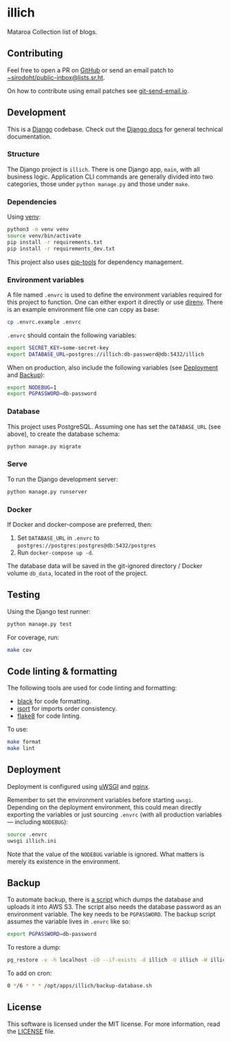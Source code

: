 # illich

Mataroa Collection list of blogs.

## Contributing

Feel free to open a PR on [GitHub](https://github.com/sirodoht/illich) or
send an email patch to [~sirodoht/public-inbox@lists.sr.ht](mailto:~sirodoht/public-inbox@lists.sr.ht).

On how to contribute using email patches see [git-send-email.io](https://git-send-email.io/).

## Development

This is a [Django](https://www.djangoproject.com/) codebase. Check out the
[Django docs](https://docs.djangoproject.com/) for general technical documentation.

### Structure

The Django project is `illich`. There is one Django app, `main`,  with all business logic.
Application CLI commands are generally divided into two categories, those under `python manage.py`
and those under `make`.

### Dependencies

Using [venv](https://docs.python.org/3/library/venv.html):

```sh
python3 -m venv venv
source venv/bin/activate
pip install -r requirements.txt
pip install -r requirements_dev.txt
```

This project also uses [pip-tools](https://github.com/jazzband/pip-tools) for dependency
management.

### Environment variables

A file named `.envrc` is used to define the environment variables required for this project to
function. One can either export it directly or use [direnv](https://github.com/direnv/direnv).
There is an example environment file one can copy as base:

```sh
cp .envrc.example .envrc
```

`.envrc` should contain the following variables:

```sh
export SECRET_KEY=some-secret-key
export DATABASE_URL=postgres://illich:db-password@db:5432/illich
```

When on production, also include the following variables (see [Deployment](#Deployment) and
[Backup](#Backup)):

```sh
export NODEBUG=1
export PGPASSWORD=db-password
```

### Database

This project uses PostgreSQL. Assuming one has set the `DATABASE_URL` (see above), to create the
database schema:

```sh
python manage.py migrate
```

### Serve

To run the Django development server:

```sh
python manage.py runserver
```

### Docker

If Docker and docker-compose are preferred, then:

1. Set `DATABASE_URL` in `.envrc` to `postgres://postgres:postgres@db:5432/postgres`
1. Run `docker-compose up -d`.

The database data will be saved in the git-ignored directory / Docker volume `db_data`,
located in the root of the project.

## Testing

Using the Django test runner:

```sh
python manage.py test
```

For coverage, run:

```sh
make cov
```

## Code linting & formatting

The following tools are used for code linting and formatting:

* [black](https://github.com/psf/black) for code formatting.
* [isort](https://github.com/pycqa/isort) for imports order consistency.
* [flake8](https://gitlab.com/pycqa/flake8) for code linting.

To use:

```sh
make format
make lint
```

## Deployment

Deployment is configured using [uWSGI](https://uwsgi-docs.readthedocs.io/en/latest/)
and [nginx](https://nginx.org/).

Remember to set the environment variables before starting `uwsgi`. Depending on the deployment
environment, this could mean directly exporting the variables or just sourcing `.envrc` (with all
production variables — including `NODEBUG`):

```sh
source .envrc
uwsgi illich.ini
```

Note that the value of the `NODEBUG` variable is ignored. What matters is merely its existence
in the environment.

## Backup

To automate backup, there is [a script](backup-database.sh) which dumps the database and uploads
it into AWS S3. The script also needs the database password as an environment variable. The
key needs to be `PGPASSWORD`. The backup script assumes the variable lives in `.envrc` like so:

```sh
export PGPASSWORD=db-password
```

To restore a dump:

```sh
pg_restore -v -h localhost -cO --if-exists -d illich -U illich -W illich.dump
```

To add on cron:

```sh
0 */6 * * * /opt/apps/illich/backup-database.sh
```

## License

This software is licensed under the MIT license.
For more information, read the [LICENSE](LICENSE) file.
